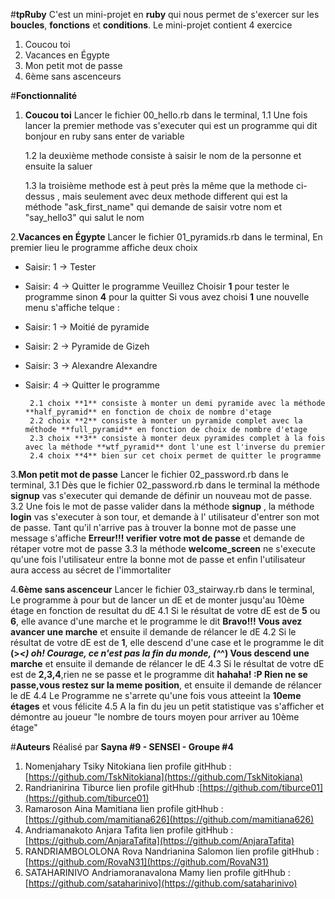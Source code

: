 #**tpRuby**
C'est un mini-projet en **ruby** qui nous permet de s'exercer sur les **boucles**, **fonctions** et **conditions**.
Le mini-projet contient 4 exercice
 1. Coucou toi
 2. Vacances en Égypte
 3. Mon petit mot de passe
 4. 6ème sans ascenceurs

#**Fonctionnalité** 
 1. **Coucou toi**
 Lancer le fichier 00_hello.rb dans le terminal, 
 	1.1 Une fois lancer la premier methode vas s'executer qui est un programme qui dit bonjour en ruby sans enter de variable

	1.2 la deuxième methode consiste à saisir le nom de la personne et ensuite la saluer

	1.3 la troisième methode est à peut près la même que la methode ci-dessus , mais seulement avec deux methode different qui est la méthode "ask_first_name" qui demande de saisir votre nom et "say_hello3" qui salut le nom

2.**Vacances en Égypte**
Lancer le fichier 01_pyramids.rb dans le terminal,
En premier lieu le programme affiche deux choix
 - Saisir: 1 -> Tester
 - Saisir: 4 -> Quitter le programme
Veuillez Choisir **1** pour tester le programme sinon **4** pour la quitter
Si vous avez choisi **1** une nouvelle menu s'affiche telque :
 - Saisir: 1 -> Moitié de pyramide
 - Saisir: 2 -> Pyramide de Gizeh
 - Saisir: 3 -> Alexandre Alexandre
 - Saisir: 4 -> Quitter le programme  

		2.1 choix **1** consiste à monter un demi pyramide avec la méthode **half_pyramid** en fonction de choix de nombre d'etage
		2.2 choix **2** consiste à monter un pyramide complet avec la méthode **full_pyramid** en fonction de choix de nombre d'etage
		2.3 choix **3** consiste à monter deux pyramides complet à la fois avec la méthode **wtf_pyramid** dont l'une est l'inverse du premier
		2.4 choix **4** bien sur cet choix permet de quitter le programme

 3.**Mon petit mot de passe**
 Lancer le fichier 02_password.rb dans le terminal, 
 3.1 Dès que le fichier 02_password.rb dans le terminal la méthode **signup** vas s'executer qui demande de définir un nouveau mot de passe.
 3.2 Une fois le mot de passe valider dans la méthode **signup** , la méthode **login** vas s'executer à son tour, et demande à l' utilisateur d'entrer son mot de passe. 
 Tant qu'il n'arrive pas à trouver la bonne mot de passe une message s'affiche **Erreur!!! verifier votre mot de passe** et demande de rétaper votre mot de passe
 3.3 la méthode **welcome_screen** ne s'execute qu'une fois l'utilisateur entre la bonne mot de passe et enfin l'utilisateur aura access au sécret de l'immortaliter

 4.**6ème sans ascenceur**
 Lancer le fichier 03_stairway.rb dans le terminal, 
 Le programme à pour but de lancer un dE et de monter jusqu'au 10ème étage en fonction de resultat du dE
 4.1 Si le résultat de votre dE est de  **5** ou **6**, elle avance d'une marche et le programme le dit **Bravo!!! Vous avez avancer une marche** et ensuite il demande de rélancer le dE
 4.2 Si le résultat de votre dE est de **1**, elle descend d'une case et le programme le dit **(>_<) oh! Courage, ce n'est pas la fin du monde,  (^_^) Vous descend une marche** et ensuite il demande de rélancer le dE
 4.3 Si le résultat de votre dE est de **2,3,4**,rien ne se passe et le programme dit **hahaha! :P Rien ne se passe,vous restez sur la meme position**, et ensuite il demande de rélancer le dE
 4.4 Le Programme ne s'arrete qu'une fois vous atteeint la **10eme étages** et vous félicite
 4.5 A la fin du jeu un petit statistique vas s'afficher et démontre au joueur "le nombre de tours moyen pour arriver au 10ème étage"

#**Auteurs**
Réalisé par **Sayna #9 - SENSEI - Groupe #4**

 1. Nomenjahary Tsiky Nitokiana
	 lien profile gitHhub : [https://github.com/TskNitokiana](https://github.com/TskNitokiana)
 2. Randrianirina Tiburce
	 lien profile gitHhub :[https://github.com/tiburce01](https://github.com/tiburce01)	 
 3. Ramaroson Aina Mamitiana
	  lien profile gitHhub : [https://github.com/mamitiana626](https://github.com/mamitiana626)
 4. Andriamanakoto Anjara Tafita
	lien profile gitHhub : [https://github.com/AnjaraTafita](https://github.com/AnjaraTafita)
 5. RANDRIAMBOLOLONA Rova Nandrianina Salomon
	 lien profile gitHhub : [https://github.com/RovaN31](https://github.com/RovaN31)	 
 6. SATAHARINIVO Andriamoranavalona Mamy
	 lien profile gitHhub : [https://github.com/sataharinivo](https://github.com/sataharinivo)